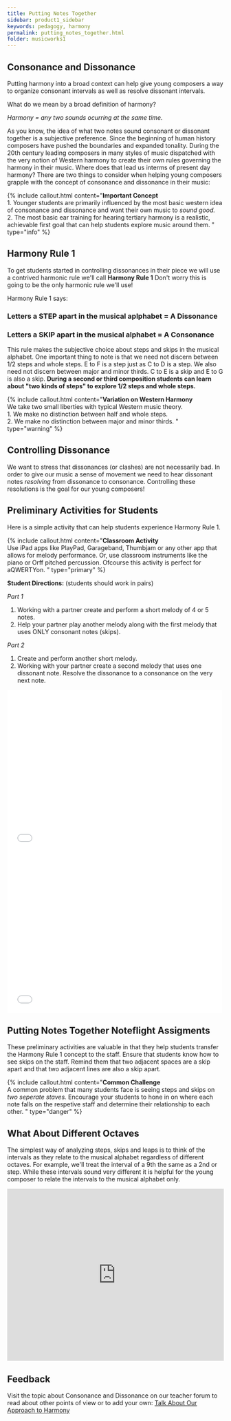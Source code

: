 ```yaml
---
title: Putting Notes Together
sidebar: product1_sidebar
keywords: pedagogy, harmony
permalink: putting_notes_together.html
folder: musicworks1
---
```


## Consonance and Dissonance
Putting harmony into a broad context can help give young composers a way to organize consonant intervals as well as resolve dissonant intervals.


What do we mean by a broad definition of harmony?

*Harmony = any two sounds ocurring at the same time.*


As you know, the idea of what two notes sound consonant or dissonant together is a subjective preference.  Since the beginning of human history composers have pushed the boundaries and expanded tonality. During the 20th century leading composers in many styles of music dispatched with the very notion of Western harmony to create their own rules governing the harmony in their music. Where does that lead us interms of present day harmony?  There are two things to consider when helping young composers grapple with the concept of consonance and dissonance in their music:


{% include callout.html content="**Important Concept** <br>1. Younger students are primarily influenced by the most basic western idea of consonance and dissonance and want their own music to *sound good.*<br>
2. The most basic ear training for hearing tertiary harmony is a realistic, achievable first goal that can help students explore music around them.  " type="info" %} 



## Harmony Rule 1
To get students started in controlling dissonances in their piece we will use a contrived harmonic rule we'll call **Harmony Rule 1**  Don't worry this is going to be the only harmonic rule we'll use!

Harmony Rule 1 says:

### Letters a STEP apart in the musical aplphabet =  A Dissonance

### Letters a SKIP apart in the musical alphabet = A Consonance


This rule makes the subjective choice about steps and skips in the musical alphabet.  One important thing to note is that we need not discern between 1/2 steps and whole steps.  E to F is a step just as C to D is a step. We also need not discern between major and minor thirds. C to E is a skip and E to G is also a skip. **During a second or third composition students can learn about "two kinds of steps" to explore 1/2 steps and whole steps.**

{% include callout.html content="**Variation on Western Harmony** <br>We take two small liberties with typical Western music theory. <br> 1. We make no distinction between half and whole steps. <br> 2. We make no distinction between major and minor thirds.    " type="warning" %} 

## Controlling Dissonance
We want to stress that dissonances (or clashes) are not necessarily bad. In order to give our music a sense of movement we need to hear dissonant notes *resolving* from dissonance to consonance. Controlling these resolutions is the goal for our young composers!

## Preliminary Activities for Students
Here is a simple activity that can help students experience Harmony Rule 1. 


{% include callout.html content="**Classroom Activity** <br>Use iPad apps like PlayPad, Garageband, Thumbjam or any other app that allows for melody performance. Or, use classroom instruments like the piano or Orff pitched percussion. Ofcourse this activity is perfect for aQWERTYon.  " type="primary" %} 
 

**Student Directions:** (students should work in pairs)


*Part 1*


1. Working with a partner create and perform a short melody of 4 or 5 notes. 
2. Help your partner play another melody along with the first melody that uses ONLY consonant notes (skips).


*Part 2*


1. Create and perform another short melody. 
2. Working with your partner create a second melody that uses one dissonant note. Resolve the dissonance to a consonance on the very next note. 


<iframe src="//player.vimeo.com/video/115906565" width="500" height="375" frameborder="0" webkitallowfullscreen mozallowfullscreen allowfullscreen></iframe>


<iframe src="//player.vimeo.com/video/115906589" width="500" height="375" frameborder="0" webkitallowfullscreen mozallowfullscreen allowfullscreen></iframe>



## Putting Notes Together Noteflight Assigments
These preliminary activities are valuable in that they help students transfer the Harmony Rule 1 concept to the staff. Ensure that students know how to see skips on the staff. Remind them that two adjacent spaces are a skip apart and that two adjacent lines are also a skip apart. 

{% include callout.html content="**Common Challenge** <br>A common problem that many students face is seeing steps and skips on *two seperate staves.* Encourage your students to hone in on where each note falls on the respetive staff and determine their relationship to each other.    " type="danger" %} 




## What About Different Octaves
The simplest way of analyzing steps, skips and leaps is to think of the intervals as they relate to the musical alphabet regardless of different octaves. For example, we'll treat the interval of a 9th the same as a 2nd or step. While these intervals sound very different it is helpful for the young composer to relate the intervals to the musical alphabet only. 


<iframe src="http://static.vexflow.com/embed/articles/2583" width="100%" height="400" frameborder="0" scrolling="no"></iframe>

## Feedback
Visit the topic about Consonance and Dissonance on our teacher forum to read about other points of view or to add your own: <a class="btn btn-primary" target="_blank" href="http://discourse.yciw.net/t/consonance-and-dissonance/58?u=matt"><i class="fa fa-weixin"></i>Talk About Our Approach to Harmony</a>